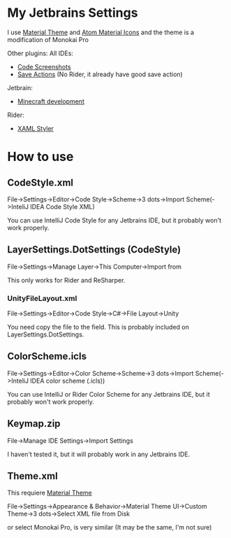 # My Jetbrains Settings
I use [Material Theme](https://plugins.jetbrains.com/plugin/8006-material-theme-ui) and [Atom Material Icons](https://plugins.jetbrains.com/plugin/10044-atom-material-icons) and the theme is a modification of Monokai Pro

Other plugins:
All IDEs:
- [Code Screenshots](https://plugins.jetbrains.com/plugin/9406-code-screenshots)
- [Save Actions](https://plugins.jetbrains.com/plugin/7642-save-actions) (No Rider, it already have good save action)

Jetbrain:
- [Minecraft development](https://plugins.jetbrains.com/plugin/8327-minecraft-development)

Rider:
- [XAML Styler](https://plugins.jetbrains.com/plugin/14932-xaml-styler)

# How to use
## CodeStyle.xml
File->Settings->Editor->Code Style->Scheme->3 dots->Import Scheme(->InteliJ IDEA Code Style XML)

You can use IntelliJ Code Style for any Jetbrains IDE, but it probably won't work properly.

## LayerSettings.DotSettings (CodeStyle)
File->Settings->Manage Layer->This Computer->Import from

This only works for Rider and ReSharper.

### UnityFileLayout.xml
File->Settings->Editor->Code Style->C#->File Layout->Unity

You need copy the file to the field. This is probably included on LayerSettings.DotSettings.

## ColorScheme.icls
File->Settings->Editor->Color Scheme->Scheme->3 dots->Import Scheme(->InteliJ IDEA color scheme (.icls))

You can use IntelliJ or Rider Color Scheme for any Jetbrains IDE, but it probably won't work properly.

## Keymap.zip
File->Manage IDE Settings->Import Settings

I haven't tested it, but it will probably work in any Jetbrains IDE.

## Theme.xml
This requiere [Material Theme](https://plugins.jetbrains.com/plugin/8006-material-theme-ui)

File->Settings->Appearance & Behavior->Material Theme UI->Custom Theme->3 dots->Select XML file from Disk

or select Monokai Pro, is very similar (It may be the same, I'm not sure)
